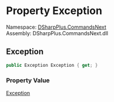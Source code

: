 # Property Exception

Namespace: [DSharpPlus.CommandsNext](DSharpPlus.CommandsNext.md)  
Assembly: DSharpPlus.CommandsNext.dll

## <a id="DSharpPlus_CommandsNext_CommandErrorEventArgs_Exception"></a>Exception

```csharp
public Exception Exception { get; }
```

### Property Value

[Exception](https://learn.microsoft.com/dotnet/api/system.exception)

